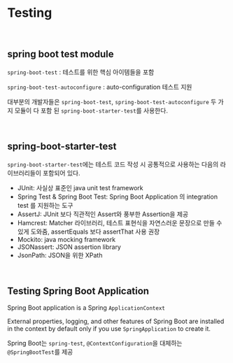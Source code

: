 # Testing

</br>

## spring boot test module

`spring-boot-test` : 테스트를 위한 핵심 아이템들을 포함

`spring-boot-test-autoconfigure` : auto-configuration 테스트 지원

대부분의 개발자들은 `spring-boot-test`, `spring-boot-test-autoconfigure` 두 가지 모듈이 다 포함 된 `spring-boot-starter-test`를 사용한다.

</br>

## spring-boot-starter-test

`spring-boot-starter-test`에는 테스트 코드 작성 시 공통적으로 사용하는 다음의 라이브러리들이 포함되어 있다.

* JUnit: 사실상 표준인 java unit test framework
* Spring Test & Spring Boot Test: Spring Boot Application 의 integration test 를 지원하는 도구
* AssertJ: JUnit 보다 직관적인 Assert와 풍부한 Assertion을 제공
* Hamcrest: Matcher 라이브러리, 테스트 표현식을 자연스러운 문장으로 만들 수 있게 도와줌, assertEquals 보다 assertThat 사용 권장
* Mockito: java mocking framework
* JSONassert: JSON assertion library
* JsonPath: JSON을 위한 XPath

</br>

## Testing Spring Boot Application

Spring Boot application is a Spring `ApplicationContext`

External properties, logging, and other features of Spring Boot are installed in the context by default only if you use `SpringApplication` to create it.

Spring Boot는 `spring-test`, `@ContextConfiguration`을 대체하는 `@SpringBootTest`를 제공


